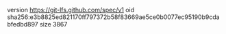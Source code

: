 version https://git-lfs.github.com/spec/v1
oid sha256:e3b8825ed821170ff797372b58f83669ae5ce0b0077ec95190b9cdabfedbd897
size 3867
